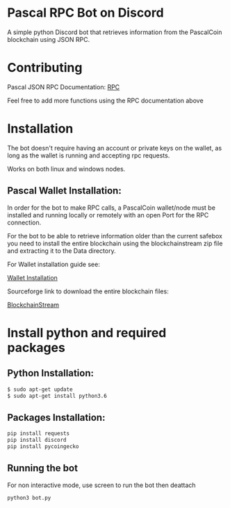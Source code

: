 

# Pascal RPC Bot on Discord

A simple python Discord bot that retrieves information from the PascalCoin blockchain using JSON RPC.

# Contributing
Pascal JSON RPC Documentation:
[RPC](https://www.pascalcoin.org/development/rpc)

Feel free to add more functions using the RPC documentation above

# Installation
The bot doesn't require having an account or private keys on the wallet, as long as the wallet is running and accepting rpc requests. 

Works on both linux and windows nodes.

## Pascal Wallet Installation:
In order for the bot to make RPC calls, a PascalCoin wallet/node must be installed and running locally or remotely with an open Port for the RPC connection.

For the bot to be able to retrieve information older than the current safebox you need to install the entire blockchain using the blockchainstream zip file and extracting it to the Data directory.

For Wallet installation guide see:

[Wallet Installation](https://www.pascalcoin.org/get_started)

Sourceforge link to download the entire blockchain files:

[BlockchainStream](https://sourceforge.net/projects/pascalcoin/)




# Install python and required packages
## Python Installation:
```bash
$ sudo apt-get update
$ sudo apt-get install python3.6
```
## Packages Installation:
```bash
pip install requests
pip install discord
pip install pycoingecko 
```

## Running the bot
For non interactive mode, use screen to run the bot then deattach
```bash
python3 bot.py
```
